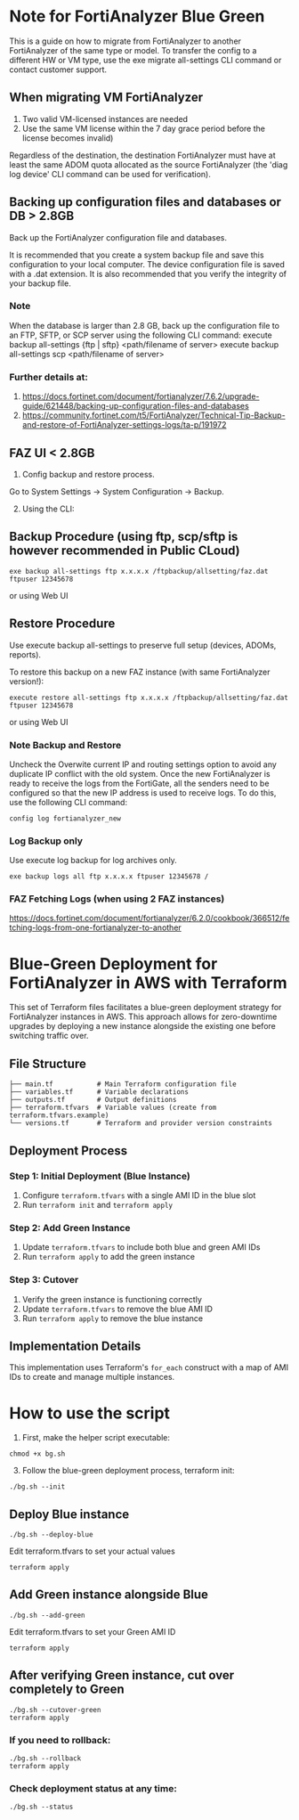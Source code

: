 # Note for FortiAnalyzer Blue Green

This is a guide on how to migrate from FortiAnalyzer to another FortiAnalyzer of the same type or model. To transfer the config to a different HW or VM type, use the exe migrate all-settings CLI command or contact customer support.

## When migrating VM FortiAnalyzer 

1. Two valid VM-licensed instances are needed
2. Use the same VM license within the 7 day grace period before the license becomes invalid)

Regardless of the destination, the destination FortiAnalyzer must have at least the same ADOM quota allocated as the source FortiAnalyzer (the 'diag log device' CLI command can be used for verification).

## Backing up configuration files and databases or DB > 2.8GB

Back up the FortiAnalyzer configuration file and databases.

It is recommended that you create a system backup file and save this configuration to your local computer. The device configuration file is saved with a .dat extension.
It is also recommended that you verify the integrity of your backup file.

### Note 

When the database is larger than 2.8 GB, back up the configuration file to an FTP, SFTP, or SCP server using the following CLI command:
execute backup all-settings {ftp | sftp} <ip> <path/filename of server> <username on server> <password> <crptpasswd>
execute backup all-settings scp <ip> <path/filename of server> <SSH certificate> <crptpasswd>

### Further details at:

1. https://docs.fortinet.com/document/fortianalyzer/7.6.2/upgrade-guide/621448/backing-up-configuration-files-and-databases
2. https://community.fortinet.com/t5/FortiAnalyzer/Technical-Tip-Backup-and-restore-of-FortiAnalyzer-settings-logs/ta-p/191972

## FAZ UI < 2.8GB

1. Config backup and restore process.

Go to System Settings -> System Configuration -> Backup.

2. Using the CLI:

## Backup Procedure (using ftp, scp/sftp is however recommended in Public CLoud)

```
exe backup all-settings ftp x.x.x.x /ftpbackup/allsetting/faz.dat ftpuser 12345678
```

or using Web UI

## Restore Procedure

Use execute backup all-settings to preserve full setup (devices, ADOMs, reports).

To restore this backup on a new FAZ instance (with same FortiAnalyzer version!):

```
execute restore all-settings ftp x.x.x.x /ftpbackup/allsetting/faz.dat ftpuser 12345678
```
or using Web UI

### Note Backup and Restore

Uncheck the Overwite current IP and routing settings option to avoid any duplicate IP conflict with the old system.
Once the new FortiAnalyzer is ready to receive the logs from the FortiGate, all the senders need to be configured so that the new IP address is used to receive logs.
To do this, use the following CLI command:

```
config log fortianalyzer_new 
```

### Log Backup only 

Use execute log backup for log archives only.

```
exe backup logs all ftp x.x.x.x ftpuser 12345678 /
```

### FAZ Fetching Logs (when using 2 FAZ instances) 

https://docs.fortinet.com/document/fortianalyzer/6.2.0/cookbook/366512/fetching-logs-from-one-fortianalyzer-to-another

# Blue-Green Deployment for FortiAnalyzer in AWS with Terraform

This set of Terraform files facilitates a blue-green deployment strategy for FortiAnalyzer instances in AWS. This approach allows for zero-downtime upgrades by deploying a new instance alongside the existing one before switching traffic over.

## File Structure

```
├── main.tf           # Main Terraform configuration file
├── variables.tf      # Variable declarations
├── outputs.tf        # Output definitions
├── terraform.tfvars  # Variable values (create from terraform.tfvars.example)
└── versions.tf       # Terraform and provider version constraints
```

## Deployment Process

### Step 1: Initial Deployment (Blue Instance)
1. Configure `terraform.tfvars` with a single AMI ID in the blue slot
2. Run `terraform init` and `terraform apply`

### Step 2: Add Green Instance
1. Update `terraform.tfvars` to include both blue and green AMI IDs
2. Run `terraform apply` to add the green instance

### Step 3: Cutover
1. Verify the green instance is functioning correctly
2. Update `terraform.tfvars` to remove the blue AMI ID
3. Run `terraform apply` to remove the blue instance

## Implementation Details

This implementation uses Terraform's `for_each` construct with a map of AMI IDs to create and manage multiple instances.


# How to use the script

1. First, make the helper script executable:

```
chmod +x bg.sh
```

3. Follow the blue-green deployment process, terraform init:

```
./bg.sh --init

```
## Deploy Blue instance

```
./bg.sh --deploy-blue
```

Edit terraform.tfvars to set your actual values

```
terraform apply
```

## Add Green instance alongside Blue

```
./bg.sh --add-green
```

Edit terraform.tfvars to set your Green AMI ID

```
terraform apply
```
## After verifying Green instance, cut over completely to Green

```
./bg.sh --cutover-green
terraform apply
```

### If you need to rollback:

```
./bg.sh --rollback
terraform apply
```

### Check deployment status at any time:

```
./bg.sh --status
```
